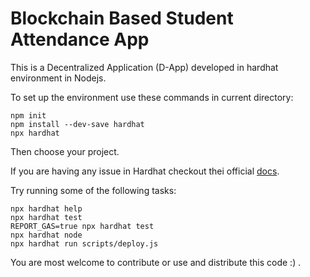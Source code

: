 # Blockchain Based Student Attendance App

This is a Decentralized Application (D-App) developed in hardhat environment in Nodejs.

To set up the environment use these commands in current directory:
```shell
npm init
npm install --dev-save hardhat
npx hardhat
```
Then choose your project.

If you are having any issue in Hardhat
checkout thei official [docs](https://hardhat.org/docs).

Try running some of the following tasks:
```shell
npx hardhat help
npx hardhat test
REPORT_GAS=true npx hardhat test
npx hardhat node
npx hardhat run scripts/deploy.js
```
You are most welcome to contribute or use and distribute this code :) .  

